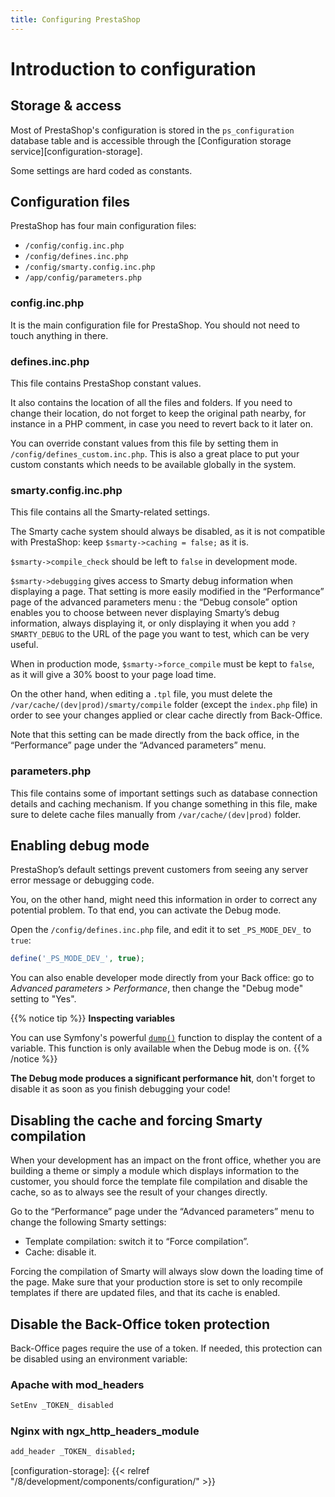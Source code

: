 ```yaml
---
title: Configuring PrestaShop
---
```


# Introduction to configuration

## Storage & access

Most of PrestaShop's configuration is stored in the `ps_configuration` database table and is accessible through the [Configuration storage service][configuration-storage].

Some settings are hard coded as constants.

## Configuration files

PrestaShop has four main configuration files:

* `/config/config.inc.php`
* `/config/defines.inc.php`
* `/config/smarty.config.inc.php`
* `/app/config/parameters.php`

### config.inc.php

It is the main configuration file for PrestaShop. You should not need to touch anything in there.

### defines.inc.php

This file contains PrestaShop constant values.

It also contains the location of all the files and folders. If you need to change their location, do not forget to keep the original path nearby, for instance in a PHP comment, in case you need to revert back to it later on.

You can override constant values from this file by setting them in `/config/defines_custom.inc.php`. This is also a great place to put your custom constants which needs to be available globally in the system.

### smarty.config.inc.php

This file contains all the Smarty-related settings.

The Smarty cache system should always be disabled, as it is not compatible with PrestaShop: keep `$smarty->caching = false;` as it is.

`$smarty->compile_check` should be left to `false` in development mode.

`$smarty->debugging` gives access to Smarty debug information when displaying a page. That setting is more easily modified in the “Performance” page of the advanced parameters menu : the “Debug console” option enables you to choose between never displaying Smarty’s debug information, always displaying it, or only displaying it when you add `?SMARTY_DEBUG` to the URL of the page you want to test, which can be very useful.

When in production mode, `$smarty->force_compile` must be kept to `false`, as it will give a 30% boost to your page load time.

On the other hand, when editing a `.tpl` file, you must delete the `/var/cache/(dev|prod)/smarty/compile` folder (except the `index.php` file) in order to see your changes applied or clear cache directly from Back-Office.

Note that this setting can be made directly from the back office, in the “Performance” page under the “Advanced parameters” menu.

### parameters.php

This file contains some of important settings such as database connection details and caching mechanism. If you change something in this file, make sure to delete cache files manually from `/var/cache/(dev|prod)` folder.

## Enabling debug mode

PrestaShop’s default settings prevent customers from seeing any server error message or debugging code.

You, on the other hand, might need this information in order to correct any potential problem. To that end, you can activate the Debug mode.

Open the `/config/defines.inc.php` file, and edit it to set `_PS_MODE_DEV_` to `true`:

```php
define('_PS_MODE_DEV_', true);
```

You can also enable developer mode directly from your Back office: go to _Advanced parameters > Performance_, then change the "Debug mode" setting to "Yes".

{{% notice tip %}}
**Inspecting variables**

You can use Symfony's powerful [`dump()`](https://symfony.com/doc/current/components/var_dumper.html#the-dump-function) function to display the content of a variable. This function is only available when the Debug mode is on.
{{% /notice %}}

**The Debug mode produces a significant performance hit**, don't forget to disable it as soon as you finish debugging your code!

## Disabling the cache and forcing Smarty compilation

When your development has an impact on the front office, whether you are building a theme or simply a module which displays information to the customer, you should force the template file compilation and disable the cache, so as to always see the result of your changes directly.

Go to the “Performance” page under the “Advanced parameters” menu to change the following Smarty settings:

* Template compilation: switch it to “Force compilation”.
* Cache: disable it.

Forcing the compilation of Smarty will always slow down the loading time of the page. Make sure that your production store is set to only recompile templates if there are updated files, and that its cache is enabled.


## Disable the Back-Office token protection

Back-Office pages require the use of a token. If needed, this protection can be disabled using an environment variable:

### Apache with mod_headers

```bash
SetEnv _TOKEN_ disabled
```

### Nginx with ngx_http_headers_module

```bash
add_header _TOKEN_ disabled;
```

[configuration-storage]: {{< relref "/8/development/components/configuration/" >}}

